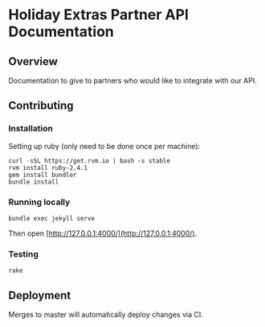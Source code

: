 # Holiday Extras Partner API Documentation

## Overview

Documentation to give to partners who would like to integrate with our API.

## Contributing

### Installation

Setting up ruby (only need to be done once per machine):

    curl -sSL https://get.rvm.io | bash -s stable
    rvm install ruby-2.4.1
    gem install bundler
    bundle install

### Running locally

    bundle exec jekyll serve

Then open [http://127.0.0.1:4000/](http://127.0.0.1:4000/).

### Testing

    rake

## Deployment

Merges to master will automatically deploy changes via CI.
